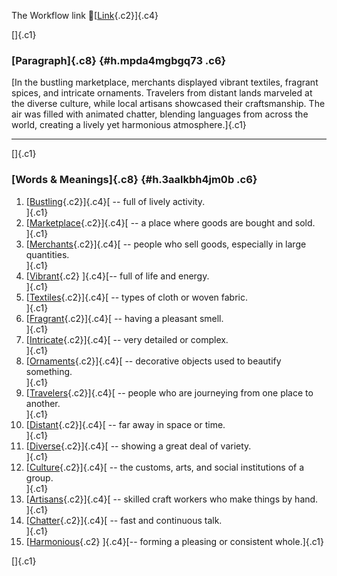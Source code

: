 The Workflow link
👏[[Link](https://www.google.com/url?q=http://www.google.com&sa=D&source=editors&ust=1758001328567139&usg=AOvVaw3ICTev-4G5UCoXf_6lXD1I){.c2}]{.c4}

[]{.c1}

### [Paragraph]{.c8} {#h.mpda4mgbgq73 .c6}

[In the bustling marketplace, merchants displayed vibrant textiles,
fragrant spices, and intricate ornaments. Travelers from distant lands
marveled at the diverse culture, while local artisans showcased their
craftsmanship. The air was filled with animated chatter, blending
languages from across the world, creating a lively yet harmonious
atmosphere.]{.c1}

------------------------------------------------------------------------

[]{.c1}

### [Words & Meanings]{.c8} {#h.3aalkbh4jm0b .c6}

1.  [[Bustling](https://www.google.com/url?q=http://www.google.com&sa=D&source=editors&ust=1758001328567815&usg=AOvVaw1FsuvpiFIfp5dAjiYn4yz1){.c2}]{.c4}[ --
    full of lively activity.\
    ]{.c1}
2.  [[Marketplace](https://www.google.com/url?q=http://www.google.com&sa=D&source=editors&ust=1758001328567938&usg=AOvVaw0OjWxK8xw2KAwOgKJ0sgLX){.c2}]{.c4}[ --
    a place where goods are bought and sold.\
    ]{.c1}
3.  [[Merchants](https://www.google.com/url?q=http://www.google.com&sa=D&source=editors&ust=1758001328568057&usg=AOvVaw1qjEUEdWeiEQ2WvtELQNkU){.c2}]{.c4}[ --
    people who sell goods, especially in large quantities.\
    ]{.c1}
4.  [[Vibrant](https://www.google.com/url?q=http://www.google.com&sa=D&source=editors&ust=1758001328568194&usg=AOvVaw3wkijwtw7c3pIJ-sg_dHD9){.c2}
    ]{.c4}[-- full of life and energy.\
    ]{.c1}
5.  [[Textiles](https://www.google.com/url?q=http://www.google.com&sa=D&source=editors&ust=1758001328568300&usg=AOvVaw32KUDm6Tmsx-i3L5eTAogJ){.c2}]{.c4}[ --
    types of cloth or woven fabric.\
    ]{.c1}
6.  [[Fragrant](https://www.google.com/url?q=http://www.google.com&sa=D&source=editors&ust=1758001328568406&usg=AOvVaw2NW8PjiA3Y8Wcs3FaMCpQn){.c2}]{.c4}[ --
    having a pleasant smell.\
    ]{.c1}
7.  [[Intricate](https://www.google.com/url?q=http://www.google.com&sa=D&source=editors&ust=1758001328568530&usg=AOvVaw371cd2kvHCYPUUSB5cjnZY){.c2}]{.c4}[ --
    very detailed or complex.\
    ]{.c1}
8.  [[Ornaments](https://www.google.com/url?q=http://www.google.com&sa=D&source=editors&ust=1758001328568634&usg=AOvVaw3ktjamiU7LEpE4Dz9GWA6b){.c2}]{.c4}[ --
    decorative objects used to beautify something.\
    ]{.c1}
9.  [[Travelers](https://www.google.com/url?q=http://www.google.com&sa=D&source=editors&ust=1758001328568748&usg=AOvVaw1Gr7Rv0hYuK-rt7moIpE8f){.c2}]{.c4}[ --
    people who are journeying from one place to another.\
    ]{.c1}
10. [[Distant](https://www.google.com/url?q=http://www.google.com&sa=D&source=editors&ust=1758001328568916&usg=AOvVaw3wGJiNxv_mDiehFhC_FuyL){.c2}]{.c4}[ --
    far away in space or time.\
    ]{.c1}
11. [[Diverse](https://www.google.com/url?q=http://www.google.com&sa=D&source=editors&ust=1758001328569018&usg=AOvVaw3e7zb2KmGcz0CuGb1-y98V){.c2}]{.c4}[ --
    showing a great deal of variety.\
    ]{.c1}
12. [[Culture](https://www.google.com/url?q=http://www.google.com&sa=D&source=editors&ust=1758001328569198&usg=AOvVaw3-iXRBZQ0qKy43a1luNk7D){.c2}]{.c4}[ --
    the customs, arts, and social institutions of a group.\
    ]{.c1}
13. [[Artisans](https://www.google.com/url?q=http://www.google.com&sa=D&source=editors&ust=1758001328569341&usg=AOvVaw1P5Jmq9PyJ7uVfe-HQOpk0){.c2}]{.c4}[ --
    skilled craft workers who make things by hand.\
    ]{.c1}
14. [[Chatter](https://www.google.com/url?q=http://www.google.com&sa=D&source=editors&ust=1758001328569480&usg=AOvVaw0qGxHNgXEeu5kZ-Ok5Wr_j){.c2}]{.c4}[ --
    fast and continuous talk.\
    ]{.c1}
15. [[Harmonious](https://www.google.com/url?q=http://www.google.com&sa=D&source=editors&ust=1758001328569579&usg=AOvVaw3l4SL-S-BWXf9Nt01MWO36){.c2}
    ]{.c4}[-- forming a pleasing or consistent whole.]{.c1}

[]{.c1}
